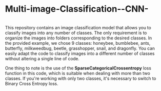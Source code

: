 # Multi-image-Classification--CNN-
</br>
This repository contains an image classification model that allows you to classify images into any number of classes. The only requirement is to organize the images into folders corresponding to the desired classes. In the provided example, we chose 9 classes: honeybee, bumblebee, ants, butterfly, milkweedbug, beetle, grasshopper, snail, and dragonfly. You can easily adapt the code to classify images into a different number of classes without altering a single line of code.

One thing to note is the use of the <b>SparseCategoricalCrossentropy</b> loss function in this code, which is suitable when dealing with more than two classes. If you're working with only two classes, it's necessary to switch to Binary Cross Entropy loss.
